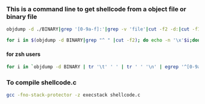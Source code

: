 ### This is a command line to get shellcode from a object file or binary file

```bash
objdump -d ./BINARY|grep '[0-9a-f]:'|grep -v 'file'|cut -f2 -d:|cut -f1-6 -d' '|tr -s ' '|tr '\t' ' '|sed 's/ $//g'|sed 's/ /\\x/g'|paste -d '' -s |sed 's/^/"/'|sed 's/$/"/g'
```

```bash
for i in $(objdump -d BINARY|grep "^ " |cut -f2); do echo -n '\x'$i;done; echo
```

#### for zsh users

```bash
for i in `objdump -d BINARY | tr '\t' ' ' | tr ' ' '\n' | egrep '^[0-9a-f]{2}$' ` ; do echo -n "\\\x$i" ; done
```

### To compile shellcode.c

```bash
gcc -fno-stack-protector -z execstack shellcode.c
```
